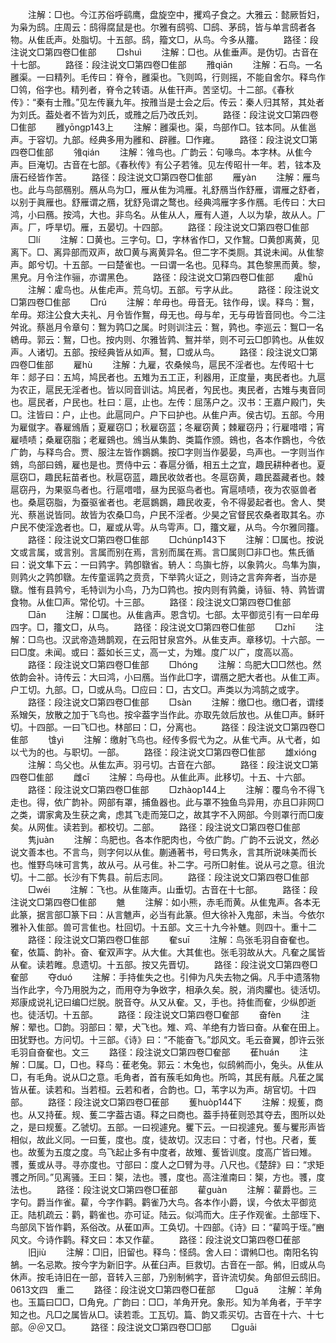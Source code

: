 <!-- { "loadSidebar": true } -->
　　注解：□也。今江苏俗呼鹞鹰，盘旋空中，攫鸡子食之。大雅云：懿厥哲妇，为枭为鸱。庄周云：鸱得腐鼠是也。尔雅有鸱鸮、□鸱、茅鸱，皆与单言鸱者各物。从隹氐声。处脂切。十五部。鸱，籀文□，从鸟。今多从籒。
　　路径：段注说文□第四卷□隹部
　　□shuì
　　注解：□也。从隹垂声。是伪切。古音在十七部。
　　路径：段注说文□第四卷□隹部
　　雃qiān
　　注解：石鸟。一名雝渠。一曰精列。毛传曰：脊令，雝渠也。飞则鸣，行则摇，不能自舍尔。释鸟作□鸰，俗字也。精列者，脊令之转语。从隹幵声。苦坚切。十二部。《春秋传》：“秦有士雃。”见左传襄九年。按雃当是士会之后。传云：秦人归其帑，其处者为刘氏。葢处者不皆为刘氏，或雃之后乃改氏刘。
　　路径：段注说文□第四卷□隹部
　　雝yōnɡp143上
　　注解：雝渠也。渠，鸟部作□。铉本同。从隹邕声。于容切。九部。经典多用为雝和、辟雝。□作雍。
　　路径：段注说文□第四卷□隹部
　　雂qián
　　注解：雂鸟也。广韵云：句喙鸟。本字林。从隹今声。巨淹切。古音在七部。《春秋传》有公子若雂。见左传昭卄一年。若，铉本及唐石经皆作苦。
　　路径：段注说文□第四卷□隹部
　　雁yàn
　　注解：雁鸟也。此与鸟部鴈别。鴈从鸟为□，雁从隹为鸿雁。礼舒鴈当作舒雁，谓雁之舒者，以别于眞雁也。舒雁谓之鴈，犹舒凫谓之鹜也。经典鸿雁字多作鴈。毛传曰：大曰鸿，小曰鴈。按鸿，大也。非鸟名。从隹从人，雁有人道，人以为挚，故从人。厂声。厂，呼旱切。雁，五晏切。十四部。
　　路径：段注说文□第四卷□隹部
　　□lí
　　注解：□黄也。三字句。□，字林省作□，又作鵹。□黄卽离黄，见离下。□、离异部而双声，故□黄与离黄异名。但二字不类厕。其说未闻。从隹黎声。郞兮切。十五部。一曰楚雀也。一曰谓一名也。见释鸟。其色黎黑而黄。黎，黑皃。月令注作骊，亦谓黑色。
　　路径：段注说文□第四卷□隹部
　　雐hū
　　注解：雐鸟也。从隹虍声。荒乌切。五部。亏字从此。
　　路径：段注说文□第四卷□隹部
　　□rú
　　注解：牟毋也。毋音无。铉作母，误。释鸟：鴽，牟毋。郑注公食大夫礼、月令皆作鴽，母无也。母与牟，无与毋皆音同也。今二注舛讹。蔡邕月令章句：鴽为鹑□之属。时则训注云：鴽，鹑也。李巡云：鴽□一名鴾毋。郭云：鴽，□也。按内则、尔雅皆鹑、鴽并举，则不可云□卽鹑也。从隹奴声。人诸切。五部。按经典皆从如声。鴑，□或从鸟。
　　路径：段注说文□第四卷□隹部
　　雇hù
　　注解：九雇，农桑候鸟，扈民不淫者也。左传昭十七年：郯子曰：五鸠，鸠民者也。五雉为五工正，利器用，正度量，夷民者也。九扈为农正，扈民无淫者也。皆以同音训诂。鸠民者，勼民也。夷民者，古雉与夷音同也。扈民者，户民也。杜曰：扈，止也。左传：屈荡户之。汉书：王嘉户殿门，失□。注皆曰：户，止也。此扈同户。户下曰护也。从隹户声。侯古切。五部。今用为雇僦字。春雇鳻盾；夏雇窃□；秋雇窃蓝；冬雇窃黄；棘雇窃丹；行雇唶唶；宵雇啧啧；桑雇窃脂；老雇鴳也。鳻当从集韵、类篇作颁。鴳也，各本作鷃也，今依广韵，与释鸟合。贾、服注左皆作鷃鷃。按□字则当作晏晏，鸟声也。一字则当作鴳，鸟部曰鴳，雇也是也。贾侍中云：春扈分循，相五土之宜，趣民耕种者也。夏扈窃□，趣民耘苗者也。秋扈窃蓝，趣民收敛者也。冬扈窃黄，趣民葢藏者也。棘扈窃丹，为果驱鸟者也。行扈唶唶，昼为民驱鸟者也。宵扈啧啧，夜为农驱兽者也。桑扈窃脂，为蚕驱雀者也。老扈鷃鷃，趣民收麦，令不得晏起者也。舍人、樊光、蔡邕说皆同。故皆为农桑□鸟，户民不淫者。少昊之官督民农桑者取其名。亦户民不使淫逸者也。□，雇或从雩。从鸟雩声。□，籒文雇，从鸟。今尔雅同籒。
　　路径：段注说文□第四卷□隹部
　　□chúnp143下
　　注解：□属也。按说文或言属，或言别。言属而别在焉，言别而属在焉。言□属则□非□也。焦氏循曰：说文隼下云：一曰鹑字。鹑卽鷻省。辀人：鸟旟七斿，以象鹑火。鸟隼为旟，则鹑火之鹑卽鷻。左传童谣鹑之贲贲，下举鹑火证之，则诗之言奔奔者，当亦是鷻。惟有县鹑兮，毛特训为小鸟，乃为□鹑也。按内则有鹑羹，诗貆、特、鹑皆谓食物。从隹□声。常伦切。十三部。
　　路径：段注说文□第四卷□隹部
　　□ān
　　注解：□属也。从隹酓声。恩含切。七部。太平御览引有一曰牟毋四字。□，籒文□，从鸟。
　　路径：段注说文□第四卷□隹部
　　□zhī
　　注解：□鸟也。汉武帝造鳷鹊观，在云阳甘泉宫外。从隹支声。章移切。十六部。一曰□度。未闻。或曰：葢如长三丈，高一丈，为雉。度广以广，度高以高。
　　路径：段注说文□第四卷□隹部
　　□hónɡ
　　注解：鸟肥大□□然也。然依韵会补。诗传云：大曰鸿，小曰鴈。当作此□字，谓鴈之肥大者也。从隹工声。户工切。九部。□，□或从鸟。□应曰：□，古文□。声类以为鸿鹄之或字。
　　路径：段注说文□第四卷□隹部
　　□sàn
　　注解：缴□也。缴□者，谓缕系矰矢，放散之加于飞鸟也。按伞葢字当作此。亦取先敛后放也。从隹□声。稣旰切。十四部。一曰飞□也。林部曰：□，分离也。
　　路径：段注说文□第四卷□隹部
　　隿yì
　　注解：缴射飞鸟也。经传多假弋为之。从隹弋声。从弋者，如以弋为的也。与职切。一部。
　　路径：段注说文□第四卷□隹部
　　雄xiónɡ
　　注解：鸟父也。从隹厷声。羽弓切。古音在六部。
　　路径：段注说文□第四卷□隹部
　　雌cī
　　注解：鸟母也。从隹此声。此移切。十五、十六部。
　　路径：段注说文□第四卷□隹部
　　□zhàop144上
　　注解：覆鸟令不得飞走也。得，依广韵补。网部有罩，捕鱼器也。此与罩不独鱼鸟异用，亦且□非网□之类，谓家禽及生获之禽，虑其飞走而笼□之，故其字不入网部。今则罩行而□废矣。从网隹。读若到。都校切。二部。
　　路径：段注说文□第四卷□隹部
　　隽juàn
　　注解：鸟肥也。各本作肥肉也，今依广韵。广韵不云说文，然必说文善本也。不言鸟，则字何以从隹。蒯通著书，号曰隽永，言其所说味美而长也。惟野鸟味可言隽，故从弓。从弓隹。补二字。弓所□射隹。说从弓之意。徂沇切。十二部。长沙有下隽县。前后志同。
　　路径：段注说文□第四卷□隹部
　　□wéi
　　注解：飞也。从隹隓声。山垂切。古音在十七部。
　　路径：段注说文□第四卷□隹部
　　魋
　　注解：如小熊，赤毛而黄。从隹鬼声。各本无此篆，据言部□篆下曰：从言魋声，必当有此篆。但大徐补入鬼部，未当。今依尔雅补入隹部。兽可言隹也。杜回切。十五部。文三十九今补魋。则四十。重十二
　　路径：段注说文□第四卷□隹部
　　奞suī
　　注解：鸟张毛羽自奋奞也。奞，依篇、韵补。奋、奞双声字。从大隹。大其隹也。张毛羽故从大。凡奞之属皆从奞。读若睢。息遗切。十五部。按又先晋切。
　　路径：段注说文□第四卷□奞部
　　夺duó
　　注解：手持隹失之也。引伸为凡失去物之偁。凡手中遗落物当作此字，今乃用脱为之，而用夺为争敚字，相承久矣。脱，消肉臞也。徒活切。郑康成说礼记曰编□烂脱。脱音夺。从又从奞。又，手也。持隹而奞，少纵卽逝也。徒活切。十五部。
　　路径：段注说文□第四卷□奞部
　　奋fèn
　　注解：翚也。□韵。羽部曰：翚，犬飞也。雉、鸡、羊绝有力皆曰奋。从奞在田上。田犹野也。方问切。十三部。《诗》曰：“不能奋飞。”邶风文。毛云奋翼，卽许云张毛羽自奋奞也。文三
　　路径：段注说文□第四卷□奞部
　　萑huán
　　注解：□属。□，□也。释鸟：萑老兔。郭云：木兔也，似鸱鸺而小，兔头。从隹从□，有毛角。说从□之意。毛角者，首有蔟毛如角也。所鸣，其民有旤。凡萑之属皆从萑。读若和。当若桓。云若和者，合韵也。□，苇字以为声。胡官切。十四部。
　　路径：段注说文□第四卷□萑部
　　蒦huòp144下
　　注解：规蒦，商也。从又持萑。规、蒦二字葢古语。释之曰商也。葢手持萑则恐其夺去，图所以处之，是曰规蒦。乙虢切。五部。一曰视遽皃。矍下云。一曰视遽皃。蒦与矍形声皆相似，故此义同。一曰蒦，度也。度，徒故切。汉志曰：寸者，忖也。尺者，蒦也。故蒦为五度之度。鸟飞起止多有中度者，故雉、蒦皆训度。度高广皆曰雉。彟，蒦或从寻。寻亦度也。寸部曰：度人之□臂为寻。八尺也。《楚辞》曰：“求矩彟之所同。”见离骚。王曰：榘，法也。彟，度也。高注淮南曰：榘，方也。彟，度法也。
　　路径：段注说文□第四卷□萑部
　　雚ɡuàn
　　注解：雚爵也。三字句。爵当作雀。雚，今字作鹳。鹳雀乃大鸟。各本作小爵，误，今依太平御览正。陆机疏云：鹳，鹳雀也。亦可证。陆云。似鸿而大。庄子作观雀。土部垤下、鸟部凤下皆作鹳，系俗改。从萑吅声。工奂切。十四部。《诗》曰：“雚鸣于垤。”豳风文。今诗作鹳。释文曰：本又作雚。
　　路径：段注说文□第四卷□萑部
　　旧jiù
　　注解：□旧，旧留也。释鸟：怪鸱。舍人曰：谓鸺□也。南阳名钩鵅。一名忌欺。按今字为新旧字。从萑臼声。巨救切。古音在一部。鸺，旧或从鸟休声。按毛诗旧在一部，音转入三部，乃别制鸺字，音许流切矣。角部但云鸱旧。0613文四　重二
　　路径：段注说文□第四卷□萑部
　　□ɡuǎ
　　注解：羊角也。玉篇曰□□，□角皃。广韵曰：□□，羊角开皃。象形。知为羊角者，于芉字知之也。凡□之属皆从□。读若乖。工瓦切。篇、韵又乖买切。古音在十六、十七部。＠＠又□。
　　路径：段注说文□第四卷□□部
　　□ɡuāi
